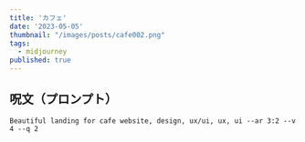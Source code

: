 ```yaml
---
title: 'カフェ'
date: '2023-05-05'
thumbnail: "/images/posts/cafe002.png"
tags:
  - midjourney
published: true
---
```


## 呪文（プロンプト）
```
Beautiful landing for cafe website, design, ux/ui, ux, ui --ar 3:2 --v 4 --q 2
```